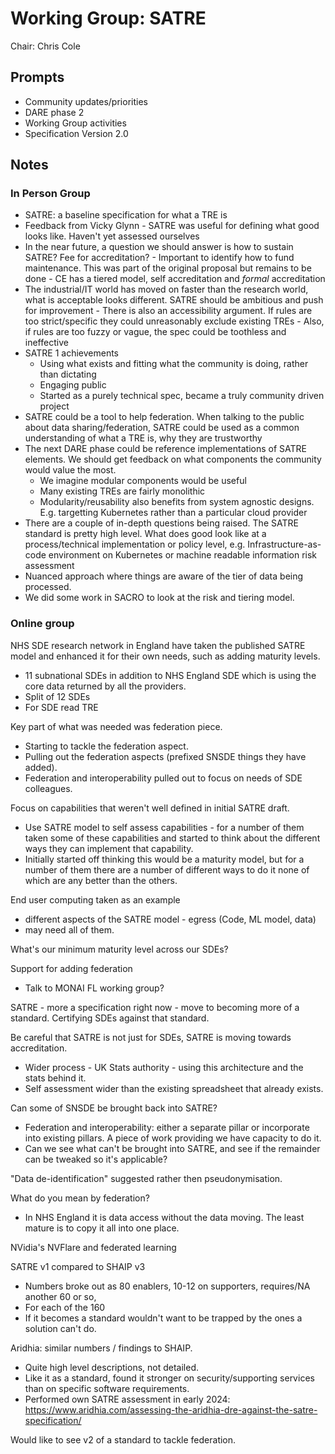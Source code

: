 # Working Group: SATRE

Chair: Chris Cole

## Prompts

- Community updates/priorities
- DARE phase 2
- Working Group activities
- Specification Version 2.0

## Notes

### In Person Group

- SATRE: a baseline specification for what a TRE is
- Feedback from Vicky Glynn - SATRE was useful for defining what good looks like. Haven't yet assessed ourselves
- In the near future, a question we should answer is how to sustain SATRE? Fee for accreditation? - Important to identify how to fund maintenance. This was part of the original proposal but remains to be done - CE has a tiered model, self accreditation and _formal_ accreditation
- The industrial/IT world has moved on faster than the research world, what is acceptable looks different. SATRE should be ambitious and push for improvement - There is also an accessibility argument. If rules are too strict/specific they could unreasonably exclude existing TREs - Also, if rules are too fuzzy or vague, the spec could be toothless and ineffective
- SATRE 1 achievements
  - Using what exists and fitting what the community is doing, rather than dictating
  - Engaging public
  - Started as a purely technical spec, became a truly community driven project
- SATRE could be a tool to help federation. When talking to the public about data sharing/federation, SATRE could be used as a common understanding of what a TRE is, why they are trustworthy
- The next DARE phase could be reference implementations of SATRE elements. We should get feedback on what components the community would value the most.
  - We imagine modular components would be useful
  - Many existing TREs are fairly monolithic
  - Modularity/reusability also benefits from system agnostic designs. E.g. targetting Kubernetes rather than a particular cloud provider
- There are a couple of in-depth questions being raised. The SATRE standard is pretty high level. What does good look like at a process/technical implementation or policy level, e.g. Infrastructure-as-code environment on Kubernetes or machine readable information risk assessment
- Nuanced approach where things are aware of the tier of data being processed.
- We did some work in SACRO to look at the risk and tiering model.

### Online group

NHS SDE research network in England have taken the published SATRE model and enhanced it for their own needs, such as adding maturity levels.

- 11 subnational SDEs in addition to NHS England SDE which is using the core data returned by all the providers.
- Split of 12 SDEs
- For SDE read TRE

Key part of what was needed was federation piece.

- Starting to tackle the federation aspect.
- Pulling out the federation aspects (prefixed SNSDE things they have added).
- Federation and interoperability pulled out to focus on needs of SDE colleagues.

Focus on capabilities that weren't well defined in initial SATRE draft.

- Use SATRE model to self assess capabilities - for a number of them taken some of these capabilities and started to think about the different ways they can implement that capability.
- Initially started off thinking this would be a maturity model, but for a number of them there are a number of different ways to do it none of which are any better than the others.

End user computing taken as an example

- different aspects of the SATRE model - egress (Code, ML model, data)
- may need all of them.

What's our minimum maturity level across our SDEs?

Support for adding federation

- Talk to MONAI FL working group?

SATRE - more a specification right now - move to becoming more of a standard. Certifying SDEs against that standard.

Be careful that SATRE is not just for SDEs, SATRE is moving towards accreditation.

- Wider process - UK Stats authority - using this architecture and the stats behind it.
- Self assessment wider than the existing spreadsheet that already exists.

Can some of SNSDE be brought back into SATRE?

- Federation and interoperability: either a separate pillar or incorporate into existing pillars. A piece of work providing we have capacity to do it.
- Can we see what can't be brought into SATRE, and see if the remainder can be tweaked so it's applicable?

"Data de-identification" suggested rather then pseudonymisation.

What do you mean by federation?

- In NHS England it is data access without the data moving. The least mature is to copy it all into one place.

NVidia's NVFlare and federated learning

SATRE v1 compared to SHAIP v3

- Numbers broke out as 80 enablers, 10-12 on supporters, requires/NA another 60 or so,
- For each of the 160
- If it becomes a standard wouldn't want to be trapped by the ones a solution can't do.

Aridhia: similar numbers / findings to SHAIP.

- Quite high level descriptions, not detailed.
- Like it as a standard, found it stronger on security/supporting services than on specific software requirements.
- Performed own SATRE assessment in early 2024: https://www.aridhia.com/assessing-the-aridhia-dre-against-the-satre-specification/

Would like to see v2 of a standard to tackle federation.

